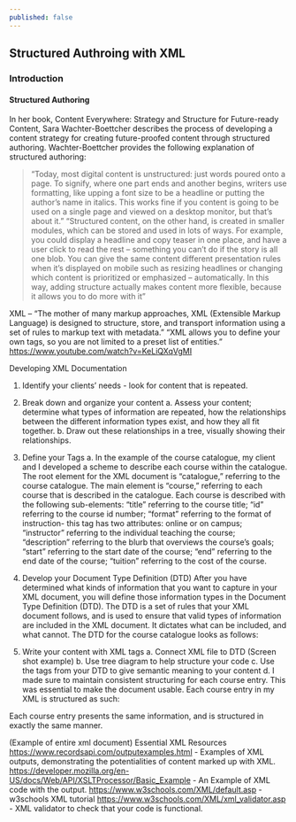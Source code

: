 ```yaml
---
published: false
---
```

## Structured Authroing with XML

### Introduction
#### Structured Authoring
In her book, Content Everywhere: Strategy and Structure for Future-ready Content, Sara Wachter-Boettcher describes the process of developing a content strategy for creating future-proofed content through structured authoring. Wachter-Boettcher provides the following explanation of structured authoring:
 > “Today, most digital content is unstructured: just words poured onto a page. To signify, where one part ends and another begins, writers use formatting, like upping a font size to be a headline or putting the author’s name in italics. This works fine if you content is going to be used on a single page and viewed on a desktop monitor, but that’s about it.”
“Structured content, on the other hand, is created in smaller modules, which can be stored and used in lots of ways. For example, you could display a headline and copy teaser in one place, and have a user click to read the rest – something you can’t do if the story is all one blob. You can give the same content different presentation rules when it’s displayed on mobile such as resizing headlines or changing which content is prioritized or emphasized – automatically. In this way, adding structure actually makes content more flexible, because it allows you to do more with it”

XML – “The mother of many markup approaches, XML (Extensible Markup Language) is designed to structure, store, and transport information using a set of rules to markup text with metadata.” “XML allows you to define your own tags, so you are not limited to a preset list of entities.”
https://www.youtube.com/watch?v=KeLiQXqVgMI

Developing XML Documentation
1. Identify your clients’ needs - look for content that is repeated.
2. Break down and organize your content
a.  Assess your content; determine what types of information are repeated, how the relationships between the different information types exist, and how they all fit together.
b.     Draw out these relationships in a tree, visually showing their relationships.

3. Define your Tags
a. In the example of the course catalogue, my client and I developed a scheme to describe each course within the catalogue. The root element for the XML document is “catalogue,” referring to the course catalogue. The main element is “course,” referring to each course that is described in the catalogue. Each course is described with the following sub-elements: 
“title” referring to the course title; 
 “id” referring to the course id number; 
 “format” referring to the format of instruction- this tag has two attributes: online or on campus;  
“instructor” referring to the individual teaching the course;  
 “description” referring to the blurb that overviews the course’s goals; 
 “start” referring to the start date of the course; 
 “end” referring to the end date of the course; 
 “tuition” referring to the cost of the course.
4.  Develop your Document Type Definition (DTD)
After you have determined what kinds of information that you want to capture in your XML document, you will define those information types in the Document Type Definition (DTD). The DTD is a set of rules that your XML document follows, and is used to ensure that valid types of information are included in the XML document. It dictates what can be included, and what cannot.
The DTD for the course catalogue looks as follows:
<!ELEMENT catalogue (course+)>
<!ELEMENT course (title, id, format, description, instructor, start, end, tuition)>
<!ATTLIST course subject (marketing|accounting|communication|programming|web_design|computer_basics|Microsoft|language ) #REQUIRED>
<!ELEMENT title (#PCDATA)>
<!ELEMENT id (#PCDATA)>
<!ELEMENT format (#PCDATA)>
<!ELEMENT description (#PCDATA)>
<!ELEMENT instructor (#PCDATA)>
<!ELEMENT start (#PCDATA)>
<!ELEMENT end (#PCDATA)>
<!ELEMENT tuition (#PCDATA)>
5.  Write your content with XML tags
a.       Connect XML file to DTD (Screen shot example)
b.      Use tree diagram to help structure your code
c.       Use the tags from your DTD to give semantic meaning to your content
d. I made sure to maintain consistent structuring for each course entry. This was essential to make the document usable. Each course entry in my XML is structured as such:
<course subject="">
    <title></title>
    <id></id>
    <format></format>
    <description></description>
    <instructor></instructor>
    <start></start>
    <end></end>
    <tuition></tuition>
  </course>
Each course entry presents the same information, and is structured in exactly the same manner.

(Example of entire xml document)
Essential XML Resources
https://www.recordsapi.com/outputexamples.html - Examples of XML outputs, demonstrating the potentialities of content marked up with XML.
https://developer.mozilla.org/en-US/docs/Web/API/XSLTProcessor/Basic_Example - An Example of XML code with the output.
https://www.w3schools.com/XML/default.asp - w3schools XML tutorial
https://www.w3schools.com/XML/xml_validator.asp - XML validator to check that your code is functional.


